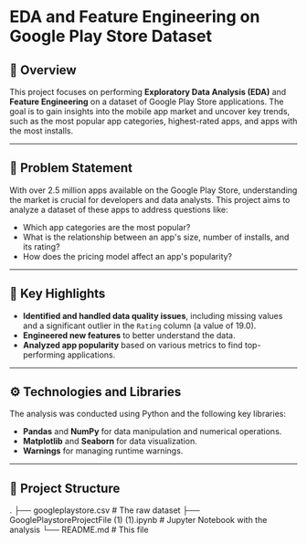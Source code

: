 # EDA and Feature Engineering on Google Play Store Dataset

## 📝 Overview
This project focuses on performing **Exploratory Data Analysis (EDA)** and **Feature Engineering** on a dataset of Google Play Store applications. The goal is to gain insights into the mobile app market and uncover key trends, such as the most popular app categories, highest-rated apps, and apps with the most installs.

---

## 📌 Problem Statement
With over 2.5 million apps available on the Google Play Store, understanding the market is crucial for developers and data analysts. This project aims to analyze a dataset of these apps to address questions like:
- Which app categories are the most popular?
- What is the relationship between an app's size, number of installs, and its rating?
- How does the pricing model affect an app's popularity?

---

## 🚀 Key Highlights
- **Identified and handled data quality issues**, including missing values and a significant outlier in the `Rating` column (a value of 19.0).
- **Engineered new features** to better understand the data.
- **Analyzed app popularity** based on various metrics to find top-performing applications.

---

## ⚙️ Technologies and Libraries
The analysis was conducted using Python and the following key libraries:
- **Pandas** and **NumPy** for data manipulation and numerical operations.
- **Matplotlib** and **Seaborn** for data visualization.
- **Warnings** for managing runtime warnings.

---

## 📂 Project Structure
.
├── googleplaystore.csv       # The raw dataset
├── GooglePlaystoreProjectFile (1) (1).ipynb   # Jupyter Notebook with the analysis
└── README.md                 # This file



